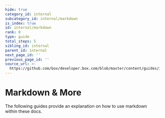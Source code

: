 ```yaml
---
hide: true
category_id: internal
subcategory_id: internal/markdown
is_index: true
id: internal/markdown
rank: 0
type: guide
total_steps: 5
sibling_id: internal
parent_id: internal
next_page_id: ''
previous_page_id: ''
source_url: >-
  https://github.com/box/developer.box.com/blob/master/content/guides/internal/markdown/index.md
---
```


<!-- does not need translation -->

# Markdown & More

The following guides provide an explanation on how to use markdown
within these docs.
